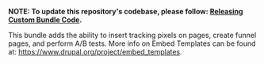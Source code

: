 **NOTE: To update this repository's codebase, please follow: [Releasing Custom Bundle Code](https://github.com/CuBoulder/express_documentation/blob/master/docs/creating_custom_bundles.md#releasing-custom-bundle-code).**

This bundle adds the ability to insert tracking pixels on pages, create funnel pages, and perform A/B tests. More info on Embed Templates can be found at: https://www.drupal.org/project/embed_templates.
